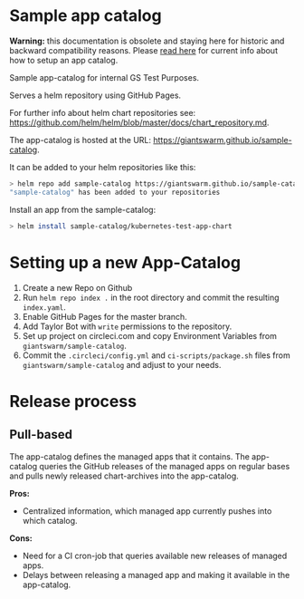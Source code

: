 # Sample app catalog

**Warning:** this documentation is obsolete and staying here for historic and backward compatibility reasons. Please [read here](https://github.com/giantswarm/giantswarm/blob/master/processes/appcatalog.md) for current info about how to setup an app catalog.

Sample app-catalog for internal GS Test Purposes.

Serves a helm repository using GitHub Pages.

For further info about helm chart repositories see: https://github.com/helm/helm/blob/master/docs/chart_repository.md.

The app-catalog is hosted at the URL: https://giantswarm.github.io/sample-catalog.

It can be added to your helm repositories like this:

``` sh
> helm repo add sample-catalog https://giantswarm.github.io/sample-catalog
"sample-catalog" has been added to your repositories
```

Install an app from the sample-catalog:

``` sh
> helm install sample-catalog/kubernetes-test-app-chart
```

# Setting up a new App-Catalog
1. Create a new Repo on Github
2. Run `helm repo index .` in the root directory and commit the resulting `index.yaml`.
3. Enable GitHub Pages for the master branch.
4. Add Taylor Bot with `write` permissions to the repository.
5. Set up project on circleci.com and copy Environment Variables from
   `giantswarm/sample-catalog`.
5. Commit the `.circleci/config.yml` and `ci-scripts/package.sh` files from
   `giantswarm/sample-catalog` and adjust to your needs.

# Release process
## Pull-based

The app-catalog defines the managed apps that it contains.
The app-catalog queries the GitHub releases of the managed apps on regular bases
and pulls newly released chart-archives into the app-catalog.

**Pros:**
- Centralized information, which managed app currently pushes into which catalog.

**Cons:**
- Need for a CI cron-job that queries available new releases of
  managed apps.
- Delays between releasing a managed app and making it available in
  the app-catalog.
